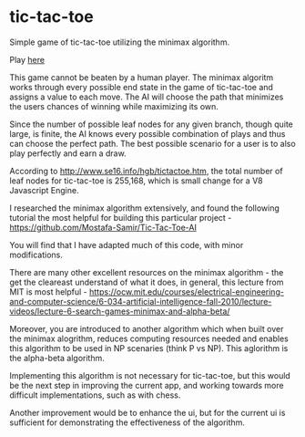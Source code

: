 # tic-tac-toe
Simple game of tic-tac-toe utilizing the minimax algorithm.

Play [here](https://wesleylhandy.github.io/tic-tac-toe/)

This game cannot be beaten by a human player. The minimax algoritm works through every possible end state in the game of tic-tac-toe and assigns a value to each move. The AI will choose the path that minimizes the users chances of winning while maximizing its own.

Since the number of possible leaf nodes for any given branch, though quite large, is finite, the AI knows every possible combination of plays and thus can choose the perfect path. The best possible scenario for a user is to also play perfectly and earn a draw.

According to http://www.se16.info/hgb/tictactoe.htm, the total number of leaf nodes for tic-tac-toe is 255,168, which is small change for a V8 Javascript Engine.

I researched the minimax algorithm extensively, and found the following tutorial the most helpful for building this particular project - https://github.com/Mostafa-Samir/Tic-Tac-Toe-AI

You will find that I have adapted much of this code, with minor modifications.

There are many other excellent resources on the minimax algorithm - the get the cleareast understand of what it does, in general, this lecture from MIT is most helpful - https://ocw.mit.edu/courses/electrical-engineering-and-computer-science/6-034-artificial-intelligence-fall-2010/lecture-videos/lecture-6-search-games-minimax-and-alpha-beta/

Moreover, you are introduced to another algorithm which when built over the minimax alogrithm, reduces computing resources needed and enables this algorithm to be used in NP scenaries (think P vs NP). This aglorithm is the alpha-beta algorithm.

Implementing this algorithm is not necessary for tic-tac-toe, but this would be the next step in improving the current app, and working towards more difficult implementations, such as with chess.

Another improvement would be to enhance the ui, but for the current ui is sufficient for demonstrating the effectiveness of the algorithm.
